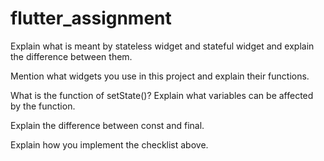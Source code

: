 # flutter_assignment

Explain what is meant by stateless widget and stateful widget and explain the difference between them.

 Mention what widgets you use in this project and explain their functions.

 What is the function of setState()? Explain what variables can be affected by the function.

 Explain the difference between const and final.
 
 Explain how you implement the checklist above.